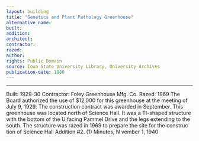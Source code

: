 ```yaml
---
layout: building
title: "Genetics and Plant Pathology Greenhouse"
alternative_name: 
built: 
addition:
architect: 
contractor: 
razed: 
author:
rights: Public Domain
source: Iowa State University Library, University Archives
publication-date: 1980 
---
```

---

Built: 1929-30 Contractor: Foley Greenhouse Mfg. Co. Razed: 1969 
The Board authorized the use of $12,000 for this greenhouse at the meeting of July 9, 1929. The construction contract was awarded in September. 
This greenhouse was located north of Science Hall. It was a TI-shaped structure with the bottom of the U facing Pammel Drive and the legs extending to the south. 
The structure was razed in 1969 to prepare the site for the construc tion of Science Hall Addition #2. 
(1) Minutes, N vember 1, 1940